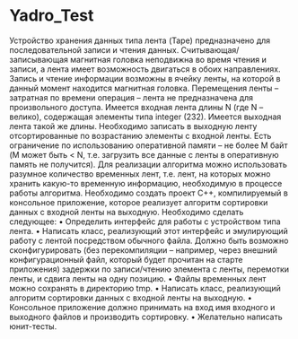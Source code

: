 # Yadro_Test
Устройство хранения данных типа лента (Tape) предназначено для последовательной записи и
чтения данных. Считывающая/записывающая магнитная головка неподвижна во время чтения и
записи, а лента имеет возможность двигаться в обоих направлениях. Запись и чтение информации
возможны в ячейку ленты, на которой в данный момент находится магнитная головка.
Перемещения ленты – затратная по времени операция – лента не предназначена для
произвольного доступа.
Имеется входная лента длины N (где N – велико), содержащая элементы типа integer (232).
Имеется выходная лента такой же длины. Необходимо записать в выходную ленту
отсортированные по возрастанию элементы с входной ленты. Есть ограничение по использованию
оперативной памяти – не более M байт (M может быть < N, т.е. загрузить все данные с ленты в
оперативную память не получится). Для реализации алгоритма можно использовать разумное
количество временных лент, т.е. лент, на которых можно хранить какую-то временную
информацию, необходимую в процессе работы алгоритма.
Необходимо создать проект С++, компилируемый в консольное приложение, которое реализует
алгоритм сортировки данных с входной ленты на выходную. Необходимо сделать следующее:
•
Определить интерфейс для работы с устройством типа лента.
•
Написать класс, реализующий этот интерфейс и эмулирующий работу с лентой
посредством обычного файла. Должно быть возможно сконфигурировать (без
перекомпиляции – например, через внешний конфигурационный файл, который будет
прочитан на старте приложения) задержки по записи/чтению элемента с ленты, перемотки
ленты, и сдвига ленты на одну позицию.
•
Файлы временных лент можно сохранять в директорию tmp.
•
Написать класс, реализующий алгоритм сортировки данных с входной ленты на выходную.
•
Консольное приложение должно принимать на вход имя входного и выходного файлов и
производить сортировку.
•
Желательно написать юнит-тесты.
